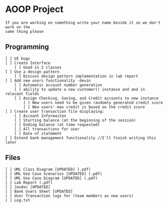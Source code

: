 # AOOP Project
    If you are working on something write your name beside it so we don't work on the
    same thing please

## Programming
    [ ] UI bugs
    [ ] Create Interface
        [ ] Used in 2 classes
    [ ] Use a design pattern
        [ ] Discuss design pattern implementation in lab report
    [ ] Add new users functionality -devin
        [ ] Automatic account number generation
        [ ] ability to update a new customer() instance and and in relevant fields
        [ ] Assign Checking, Saving, and Credit accounts to new instance
            [ ] New users need to be given randomly generated credit score
            [ ] New users' max credit is based on the credit score
    [ ] Create user transaction file displaying:
        [ ] Account Informaiton
        [ ] Starting balance (at the beginning of the session)
        [ ] Ending balance (at time requested)
        [ ] All transactions for user
        [ ] Date of statement
    [ ] Extend bank management functionality //I'll finish writing this later

## Files
    [ ] UML Class Diagram [UPDATED] (.pdf)
    [ ] UML Use Case Scenarios [UPDATED] (.pdf)
    [ ] UML Use Case Diagram [UPDATED] (.pdf)
    [ ] Lab Report (.pdf)
    [ ] Javdoc [UPDATED]
    [ ] Bank Users Sheet [UPDATED] 
    [ ] User Transaction logs for (team members as new users)
    [ ] Log.txt
